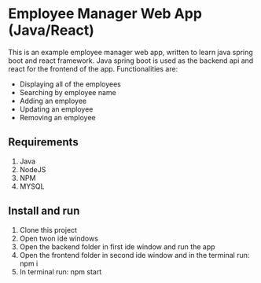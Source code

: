# Employee Manager Web App (Java/React)

This is an example employee manager web app, written to learn java spring boot and react framework. Java spring boot is used as the backend api and react for the frontend of the app.
Functionalities are:

* Displaying all of the employees
* Searching by employee name
* Adding an employee
* Updating an employee
* Removing an employee

## Requirements
1. Java
3. NodeJS
4. NPM
5. MYSQL

## Install and run 
1. Clone this project
2. Open twon ide windows
3. Open the backend folder in first ide window and run the app
4. Open the frontend folder in second ide window and in the terminal run: npm i
5. In terminal run: npm start
